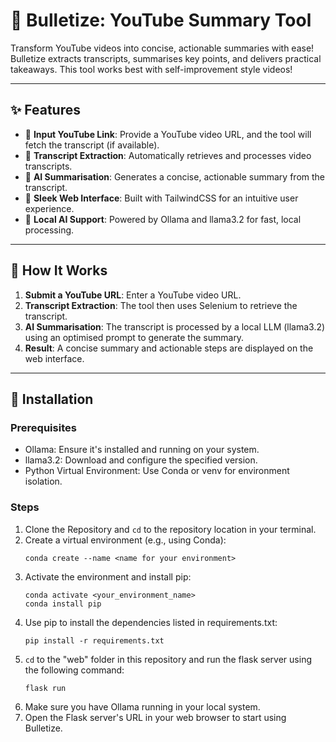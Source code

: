 # 📜 Bulletize: YouTube Summary Tool

Transform YouTube videos into concise, actionable summaries with ease! Bulletize extracts transcripts, summarises key points, and delivers practical takeaways. This tool works best with self-improvement style videos!

---

## ✨ Features

- 🎥 **Input YouTube Link**: Provide a YouTube video URL, and the tool will fetch the transcript (if available).
- 📄 **Transcript Extraction**: Automatically retrieves and processes video transcripts.
- 🤖 **AI Summarisation**: Generates a concise, actionable summary from the transcript.
- 🌟 **Sleek Web Interface**: Built with TailwindCSS for an intuitive user experience.
- 🚀 **Local AI Support**: Powered by Ollama and llama3.2 for fast, local processing.
---

## 🚀 How It Works

1. **Submit a YouTube URL**: Enter a YouTube video URL.
2. **Transcript Extraction**: The tool then uses Selenium to retrieve the transcript.
3. **AI Summarisation**: The transcript is processed by a local LLM (llama3.2) using an optimised prompt to generate the summary.
4. **Result**: A concise summary and actionable steps are displayed on the web interface.

---

## 🔧 Installation

### Prerequisites

- Ollama: Ensure it's installed and running on your system.
- llama3.2: Download and configure the specified version.
- Python Virtual Environment: Use Conda or venv for environment isolation.


### Steps

1. Clone the Repository and ```cd``` to the repository location in your terminal.
2. Create a virtual environment (e.g., using Conda):
   ```
   conda create --name <name for your environment>
   ```
3. Activate the environment and install pip:
   ```
   conda activate <your_environment_name>  
   conda install pip
   ```
4. Use pip to install the dependencies listed in requirements.txt:
   ```
   pip install -r requirements.txt
   ```
5. ```cd``` to the "web" folder in this repository and run the flask server using the following command:
   ```
   flask run
   ```
6. Make sure you have Ollama running in your local system.
7. Open the Flask server's URL in your web browser to start using Bulletize.

